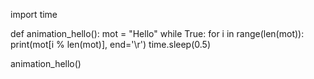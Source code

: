 
import time

def animation_hello():
    mot = "Hello"
    while True:
        for i in range(len(mot)):
            print(mot[i % len(mot)], end='\r')
            time.sleep(0.5)

animation_hello()
